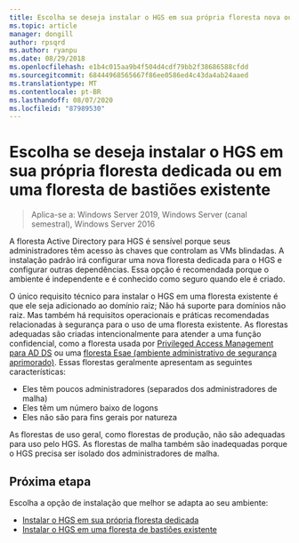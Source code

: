```yaml
---
title: Escolha se deseja instalar o HGS em sua própria floresta nova ou em uma floresta de bastiões existente
ms.topic: article
manager: dongill
author: rpsqrd
ms.author: ryanpu
ms.date: 08/29/2018
ms.openlocfilehash: e1b4c015aa9b4f504d4cdf79bb2f38686588cfdd
ms.sourcegitcommit: 68444968565667f86ee0586ed4c43da4ab24aaed
ms.translationtype: MT
ms.contentlocale: pt-BR
ms.lasthandoff: 08/07/2020
ms.locfileid: "87989530"
---
```

# <a name="choose-whether-to-install-hgs-in-its-own-dedicated-forest-or-in-an-existing-bastion-forest"></a>Escolha se deseja instalar o HGS em sua própria floresta dedicada ou em uma floresta de bastiões existente

>Aplica-se a: Windows Server 2019, Windows Server (canal semestral), Windows Server 2016


A floresta Active Directory para HGS é sensível porque seus administradores têm acesso às chaves que controlam as VMs blindadas.
A instalação padrão irá configurar uma nova floresta dedicada para o HGS e configurar outras dependências.
Essa opção é recomendada porque o ambiente é independente e é conhecido como seguro quando ele é criado.

O único requisito técnico para instalar o HGS em uma floresta existente é que ele seja adicionado ao domínio raiz; Não há suporte para domínios não raiz. Mas também há requisitos operacionais e práticas recomendadas relacionadas à segurança para o uso de uma floresta existente.
As florestas adequadas são criadas intencionalmente para atender a uma função confidencial, como a floresta usada por [Privileged Access Management para AD DS](/microsoft-identity-manager/pam/privileged-identity-management-for-active-directory-domain-services) ou uma [floresta Esae (ambiente administrativo de segurança aprimorado)](../../identity/securing-privileged-access/securing-privileged-access-reference-material.md#esae-administrative-forest-design-approach).
Essas florestas geralmente apresentam as seguintes características:

- Eles têm poucos administradores (separados dos administradores de malha)
- Eles têm um número baixo de logons
- Eles não são para fins gerais por natureza

As florestas de uso geral, como florestas de produção, não são adequadas para uso pelo HGS.
As florestas de malha também são inadequadas porque o HGS precisa ser isolado dos administradores de malha.

## <a name="next-step"></a>Próxima etapa

Escolha a opção de instalação que melhor se adapta ao seu ambiente:

- [Instalar o HGS em sua própria floresta dedicada](guarded-fabric-install-hgs-default.md)
- [Instalar o HGS em uma floresta de bastiões existente](guarded-fabric-install-hgs-in-a-bastion-forest.md)